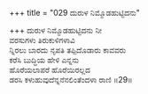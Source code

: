 +++
title = "029 ದುರುಳ ನಿಮ್ಮೊಡಹುಟ್ಟಿದನು"

+++
ದುರುಳ ನಿಮ್ಮೊಡಹುಟ್ಟಿದನು ನೀ  
ವರಸುಗಳು ತಿರುಕುಳಿಗಳಾವಿ  
ನ್ನಿರಲು ಬಾರದು ನೃಪತಿ ತಪ್ಪಿದೊಡಾರು ಕಾವವರು  
ಕರೆಸಿ ಬುದ್ಧಿಯ ಹೇಳಿ ಎನ್ನನು  
ಹೊರೆಯಲಾಪರೆ ಹೊರೆಯಿರಲ್ಲದ  
ಡರಸಿ ಕಳುಹುವುದೆನ್ನನೆನಲಿಂತೆಂದಳಾ ರಾಣಿ     ॥29॥